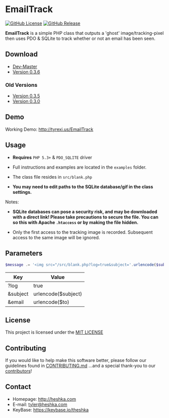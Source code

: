 EmailTrack
======

[![GitHub License](https://img.shields.io/github/license/theshka/EmailTrack.svg)](https://github.com/theshka/EmailTrack/blob/master/LICENSE.md) [![GitHub Release](https://img.shields.io/github/release/theshka/EmailTrack.svg)](https://github.com/theshka/EmailTrack/archive/master.zip)

**EmailTrack** is a simple PHP class that outputs a 'ghost' image/tracking-pixel
then uses PDO & SQLite to track whether or not an email has been seen.

## Download
* [Dev-Master](https://github.com/theshka/EmailTrack/archive/master.zip)
* [Version 0.3.6](https://github.com/theshka/EmailTrack/archive/v.0.3.6.zip)

### Old Versions
* [Version 0.3.5](https://github.com/theshka/EmailTrack/archive/v.0.3.5.zip)
* [Version 0.3.0](https://github.com/theshka/EmailTrack/archive/V.0.3.zip)

## Demo
Working Demo: http://tyrexi.us/EmailTrack

## Usage

* __Requires__ `PHP 5.3+` & `PDO_SQLITE` driver

* Full instructions and examples are located in the `examples` folder.

* The class file resides in `src/blank.php`

* __You may need to edit paths to the SQLite database/gif in the class settings.__

Notes:
* __SQLite databases can pose a security risk, and may be downloaded with a direct link! Please take precautions to secure the file. You can so this with Apache `.htaccess` or by making the file hidden.__

* Only the first access to the tracking image is recorded. Subsequent access to the same image will be ignored.

## Parameters

```php
$message .= '<img src="/src/blank.php?log=true&subject='.urlencode($subject).'&email='.urlencode($to).'" alt="EmailTrack"/>';
```

|   **Key**   |     **Value**       |
|-------------|---------------------|
| ?log        | true                |
| &subject    | urlencode($subject) |
| &email      | urlencode($to)      |

## License
This project is licensed under the [MIT LICENSE](https://github.com/theshka/EmailTrack/blob/master/LICENSE.md)

## Contributing
If you would like to help make this software better, please follow our guidelines found in [CONTRIBUTING.md](https://github.com/theshka/EmailTrack/blob/master/CONTRIBUTING.md) ...and a special thank-you to our  [contributors](https://github.com/theshka/EmailTrack/graphs/contributors)!

## Contact
* Homepage: http://heshka.com
* E-mail: tyler@heshka.com
* KeyBase: https://keybase.io/theshka
